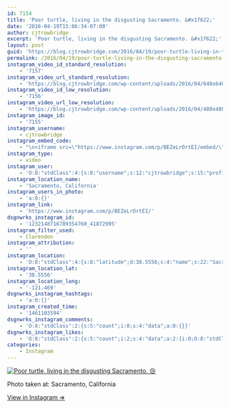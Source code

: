 ```yaml
---
id: 7154
title: 'Poor turtle, living in the disgusting Sacramento. &#x1f622;'
date: '2016-04-19T15:06:34-07:00'
author: cjtrowbridge
excerpt: 'Poor turtle, living in the disgusting Sacramento. &#x1f622;'
layout: post
guid: 'https://blog.cjtrowbridge.com/2016/04/19/poor-turtle-living-in-the-disgusting-sacramento-%f0%9f%98%a2/'
permalink: /2016/04/19/poor-turtle-living-in-the-disgusting-sacramento-%f0%9f%98%a2/
instagram_video_id_standard_resolution:
    - '7157'
instagram_video_url_standard_resolution:
    - 'https://blog.cjtrowbridge.com/wp-content/uploads/2016/04/640x640-video-1461103594.mp4'
instagram_video_id_low_resolution:
    - '7156'
instagram_video_url_low_resolution:
    - 'https://blog.cjtrowbridge.com/wp-content/uploads/2016/04/480x480-video-1461103594.mp4'
instagram_image_id:
    - '7155'
instagram_username:
    - cjtrowbridge
instagram_embed_code:
    - "\n<iframe src=\"https://www.instagram.com/p/BEZeLrOrtEI/embed/\" width=\"612\" height=\"710\" frameborder=\"0\" scrolling=\"no\" allowtransparency=\"true\" class=\"insta-image-embed\"></iframe>\n"
instagram_type:
    - video
instagram_user:
    - 'O:8:"stdClass":4:{s:8:"username";s:12:"cjtrowbridge";s:15:"profile_picture";s:96:"https://scontent.cdninstagram.com/t51.2885-19/s150x150/12081186_1759494767611229_280555941_a.jpg";s:2:"id";s:8:"41872995";s:9:"full_name";s:13:"CJ Trowbridge";}'
instagram_location_name:
    - 'Sacramento, California'
instagram_users_in_photo:
    - 'a:0:{}'
instagram_link:
    - 'https://www.instagram.com/p/BEZeLrOrtEI/'
dsgnwrks_instagram_id:
    - '1232148716789354760_41872995'
instagram_filter_used:
    - Clarendon
instagram_attribution:
    - ''
instagram_location:
    - 'O:8:"stdClass":4:{s:8:"latitude";d:38.5556;s:4:"name";s:22:"Sacramento, California";s:9:"longitude";d:-121.469;s:2:"id";i:212931804;}'
instagram_location_lat:
    - '38.5556'
instagram_location_long:
    - '-121.469'
dsgnwrks_instagram_hashtags:
    - 'a:0:{}'
instagram_created_time:
    - '1461103594'
dsgnwrks_instagram_comments:
    - 'O:8:"stdClass":2:{s:5:"count";i:0;s:4:"data";a:0:{}}'
dsgnwrks_instagram_likes:
    - 'O:8:"stdClass":2:{s:5:"count";i:2;s:4:"data";a:2:{i:0;O:8:"stdClass":4:{s:8:"username";s:9:"nazghoul_";s:15:"profile_picture";s:97:"https://scontent.cdninstagram.com/t51.2885-19/s150x150/12905057_1739397022942366_1480493887_a.jpg";s:2:"id";s:8:"19523293";s:9:"full_name";s:0:"";}i:1;O:8:"stdClass":4:{s:8:"username";s:5:"ajf16";s:15:"profile_picture";s:86:"https://scontent.cdninstagram.com/t51.2885-19/11351912_515873415235705_885191566_a.jpg";s:2:"id";s:9:"234034506";s:9:"full_name";s:13:"Andy Fletcher";}}}'
categories:
    - Instagram
---
```


[![Poor turtle, living in the disgusting Sacramento. 😢](https://blog.cjtrowbridge.com/wp-content/uploads/2016/04/1461103594-1-1.jpg)](https://www.instagram.com/p/BEZeLrOrtEI/)

Photo taken at: Sacramento, California

[View in Instagram ⇒](https://www.instagram.com/p/BEZeLrOrtEI/)
